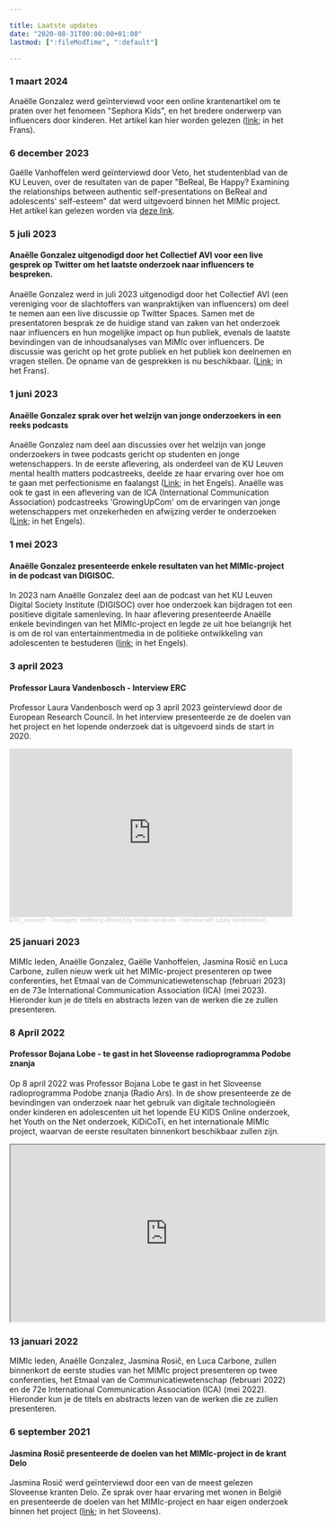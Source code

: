 ```yaml
---

title: Laatste updates
date: "2020-08-31T00:00:00+01:00"
lastmod: [":fileModTime", ":default"]

---
```


### 1 maart 2024

Anaëlle Gonzalez werd geïnterviewd voor een online krantenartikel om te praten over het fenomeen "Sephora Kids", en het bredere onderwerp van influencers door kinderen. Het artikel kan hier worden gelezen ([link](https://www.dna.fr/magazine-lifestyle/2024/03/01/elles-ont-10-ans-et-veulent-du-retinol-les-sephora-kids-envahissent-tiktok); in het Frans).

### 6 december 2023

Gaëlle Vanhoffelen werd geïnterviewd door Veto, het studentenblad van de KU Leuven, over de resultaten van de paper "BeReal, Be Happy? Examining the relationships between authentic self-presentations on BeReal and adolescents' self-esteem" dat werd uitgevoerd binnen het MIMIc project. Het artikel kan gelezen worden via [deze link](https://www.veto.be/onderzoek/onderzoeker-ku-leuven-vindt-verband-tussen-bereal-en-je-zelfbeeld-het-kan-jezelf-versterken-als-je-zoekende-bent/337266?fbclid=IwAR1w98Fvyj91bwks_LAZkd71GGishIwvm4o3oear-tOvT8tlOs8iKIgnBDY).

### 5 juli 2023

#### Anaëlle Gonzalez uitgenodigd door het Collectief AVI voor een live gesprek op Twitter om het laatste onderzoek naar influencers te bespreken.
Anaëlle Gonzalez werd in juli 2023 uitgenodigd door het Collectief AVI (een vereniging voor de slachtoffers van wanpraktijken van influencers) om deel te nemen aan een live discussie op Twitter Spaces. Samen met de presentatoren besprak ze de huidige stand van zaken van het onderzoek naar influencers en hun mogelijke impact op hun publiek, evenals de laatste bevindingen van de inhoudsanalyses van MIMIc over influencers. De discussie was gericht op het grote publiek en het publiek kon deelnemen en vragen stellen. De opname van de gesprekken is nu beschikbaar. ([Link](https://twitter.com/collectifAvi/status/1676674762641231878?s=20); in het Frans).

### 1 juni 2023

#### Anaëlle Gonzalez sprak over het welzijn van jonge onderzoekers in een reeks podcasts
Anaëlle Gonzalez nam deel aan discussies over het welzijn van jonge onderzoekers in twee podcasts gericht op studenten en jonge wetenschappers. In de eerste aflevering, als onderdeel van de KU Leuven mental health matters podcastreeks, deelde ze haar ervaring over hoe om te gaan met perfectionisme en faalangst ([Link](https://open.spotify.com/episode/4tHTgZXCxGqY4rGqky9tMJ?si=AhQdXNWkRn6LGtJ-FZnhnA); in het Engels). Anaëlle was ook te gast in een aflevering van de ICA (International Communication Association) podcastreeks 'GrowingUpCom' om de ervaringen van jonge wetenschappers met onzekerheden en afwijzing verder te onderzoeken ([Link](https://open.spotify.com/episode/1xSyTAKBoDGjWBbfP6ivo6?si=fee54b78db1d49a0); in het Engels).

### 1 mei 2023

#### Anaëlle Gonzalez presenteerde enkele resultaten van het MIMIc-project in de podcast van DIGISOC.
In 2023 nam Anaëlle Gonzalez deel aan de podcast van het KU Leuven Digital Society Institute (DIGISOC) over hoe onderzoek kan bijdragen tot een positieve digitale samenleving. In haar aflevering presenteerde Anaëlle enkele bevindingen van het MIMIc-project en legde ze uit hoe belangrijk het is om de rol van entertainmentmedia in de politieke ontwikkeling van adolescenten te bestuderen ([link](https://podcasters.spotify.com/pod/show/digisoc/episodes/Social-Media-and-the-Political-Self---Analle-Gonzalez-e27ek6m); in het Engels).

### 3 april 2023

#### Professor Laura Vandenbosch - Interview ERC
Professor Laura Vandenbosch werd op 3 april 2023 geïnterviewd door de European Research Council. In het interview presenteerde ze de doelen van het project en het lopende onderzoek dat is uitgevoerd sinds de start in 2020.

<iframe width="100%" height="300" scrolling="no" frameborder="no" allow="autoplay" src="https://w.soundcloud.com/player/?url=https%3A//api.soundcloud.com/tracks/1481849380&color=%23ff5500&auto_play=false&hide_related=false&show_comments=true&show_user=true&show_reposts=false&show_teaser=true&visual=true"></iframe><div style="font-size: 10px; color: #cccccc;line-break: anywhere;word-break: normal;overflow: hidden;white-space: nowrap;text-overflow: ellipsis; font-family: Interstate,Lucida Grande,Lucida Sans Unicode,Lucida Sans,Garuda,Verdana,Tahoma,sans-serif;font-weight: 100;"><a href="https://soundcloud.com/erc_research" title="ERC_research" target="_blank" style="color: #cccccc; text-decoration: none;">ERC_research</a> · <a href="https://soundcloud.com/erc_research/teenagers-wellbeing-affected-by-media-narratives-interview-with-laura-vandenbosch" title="Teenagers’ wellbeing affected by media narratives - Interview with Laura Vandenbosch" target="_blank" style="color: #cccccc; text-decoration: none;">Teenagers’ wellbeing affected by media narratives - Interview with Laura Vandenbosch</a></div>

### 25 januari 2023
MIMIc leden, Anaëlle Gonzalez, Gaëlle Vanhoffelen, Jasmina Rosič en Luca Carbone, zullen nieuw werk uit het MIMIc-project presenteren op twee conferenties, het Etmaal van de Communicatiewetenschap (februari 2023) en de 73e International Communication Association (ICA) (mei 2023). Hieronder kun je de titels en abstracts lezen van de werken die ze zullen presenteren.

### 8 April 2022

#### Professor Bojana Lobe - te gast in het Sloveense radioprogramma Podobe znanja
Op 8 april 2022 was Professor Bojana Lobe te gast in het Sloveense radioprogramma Podobe znanja (Radio Ars). In de show presenteerde ze de bevindingen van onderzoek naar het gebruik van digitale technologieën onder kinderen en adolescenten uit het lopende EU KIDS Online onderzoek, het Youth on the Net onderzoek, KiDiCoTi, en het internationale MIMIc project, waarvan de eerste resultaten binnenkort beschikbaar zullen zijn.

<html>
   <head>
      <title>HTML Video embed</title>
   </head>
   <body>
      <iframe width="560" height="315" src="https://ars.rtvslo.si/podkast/podobe-znanja/526/174862885"></iframe>
      </iframe>
   </body>
</html>

### 13 januari 2022
MIMIc leden, Anaëlle Gonzalez, Jasmina Rosič, en Luca Carbone, zullen binnenkort de eerste studies van het MIMIc project presenteren op twee conferenties, het Etmaal van de Communicatiewetenschap (februari 2022) en de 72e International Communication Association (ICA) (mei 2022). Hieronder kun je de titels en abstracts lezen van de werken die ze zullen presenteren.

### 6 september 2021

#### Jasmina Rosič presenteerde de doelen van het MIMIc-project in de krant Delo
Jasmina Rosič werd geïnterviewd door een van de meest gelezen Sloveense kranten Delo. Ze sprak over haar ervaring met wonen in België en presenteerde de doelen van het MIMIc-project en haar eigen onderzoek binnen het project ([link](https://www.delo.si/novice/znanoteh/mladostniki-so-slabo-raziskana-druzbena-skupina/); in het Sloveens).